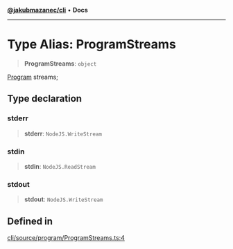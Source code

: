 [**@jakubmazanec/cli**](../README.md) • **Docs**

---

# Type Alias: ProgramStreams

> **ProgramStreams**: `object`

[Program](../classes/Program.md) streams;

## Type declaration

### stderr

> **stderr**: `NodeJS.WriteStream`

### stdin

> **stdin**: `NodeJS.ReadStream`

### stdout

> **stdout**: `NodeJS.WriteStream`

## Defined in

[cli/source/program/ProgramStreams.ts:4](https://github.com/jakubmazanec/tools/blob/4ad59c6b8eb7868ab1902d25f4c1aae28b28a6e4/packages/cli/source/program/ProgramStreams.ts#L4)
